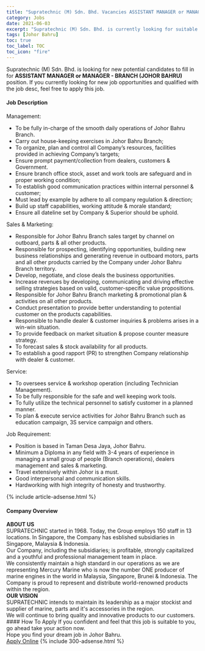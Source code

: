```yaml
---
title: "Supratechnic (M) Sdn. Bhd. Vacancies ASSISTANT MANAGER or MANAGER - BRANCH (JOHOR BAHRU)" 
category: Jobs 
date: 2021-06-03 
excerpt: "Supratechnic (M) Sdn. Bhd. is currently looking for suitable person to fill in the ASSISTANT MANAGER or MANAGER - BRANCH (JOHOR BAHRU) which based in Johor Bahru" 
tags: [Johor Bahru] 
toc: true 
toc_label: TOC 
toc_icon: "fire" 
--- 
```


<p>Supratechnic (M) Sdn. Bhd. is looking for new potential candidates to fill in for <b>ASSISTANT MANAGER or MANAGER - BRANCH (JOHOR BAHRU)</b> position. If you currently looking for new job opportunities and qualified with the job desc, feel free to apply this job.
</p><div><div><h4>Job Description</h4></div><div><div><span><div><p>Management:</p><ul><li>To be fully in-charge of the smooth daily operations of Johor Bahru Branch.</li><li>Carry out house-keeping exercises in Johor Bahru Branch;</li><li>To organize, plan and control all Company&#8217;s resources, facilities provided in achieving Company&#8217;s targets;</li><li>Ensure prompt payment/collection from dealers, customers &amp; Government.</li><li>Ensure branch office stock, asset and work tools are safeguard and in proper working condition;</li><li>To establish good communication practices within internal personnel &amp; customer;</li><li>Must lead by example by adhere to all company regulation &amp; direction;</li><li>Build up staff capabilities, working attitude &amp; morale standard;</li><li>Ensure all dateline set by Company &amp; Superior should be uphold.</li></ul><p>Sales &amp; Marketing:</p><ul><li>Responsible for Johor Bahru Branch sales target by channel on outboard, parts &amp; all other products.</li><li>Responsible for prospecting, identifying opportunities, building new business relationships and generating revenue in outboard motors, parts and all other products carried by the Company under Johor Bahru Branch territory.</li><li>Develop, negotiate, and close deals the business opportunities.</li><li>Increase revenues by developing, communicating and driving effective selling strategies based on valid, customer-specific value propositions.</li><li>Responsible for Johor Bahru Branch marketing &amp; promotional plan &amp; activities on all other products.</li><li>Conduct presentation to provide better understanding to potential customer on the products capabilities.</li><li>Responsible to handle dealer &amp; customer inquiries &amp; problems arises in a win-win situation.</li><li>To provide feedback on market situation &amp; propose counter measure strategy.</li><li>To forecast sales &amp; stock availability for all products.</li><li>To establish a good rapport (PR) to strengthen Company relationship with dealer &amp; customer.</li></ul><p>Service:</p><ul><li>To oversees service &amp; workshop operation (including Technician Management).</li><li>To be fully responsible for the safe and well keeping work tools.</li><li>To fully utilize the technical personnel to satisfy customer in a planned manner.</li><li>To plan &amp; execute service activities for Johor Bahru Branch such as education campaign, 3S service campaign and others.</li></ul><p>Job Requirement:</p><ul><li>Position is based in Taman Desa Jaya, Johor Bahru.</li><li>Minimum a Diploma in any field with 3-4 years of experience in managing a small group of people (Branch operations), dealers management and sales &amp; marketing.</li><li>Travel extensively within Johor is a must.</li><li>Good interpersonal and communication skills.</li><li>Hardworking with high integrity of honesty and trustworthy.</li></ul></div></span></div></div></div> 
{% include article-adsense.html %} 
<div><div><h4>Company Overview</h4></div><div><div><span><div><div><strong>ABOUT US</strong></div>
<div>SUPRATECHNIC started in 1968. Today, the Group employs 150 staff in 13 locations. In Singapore, the Company has esblished subsidiaries in Singapore, Malaysia &amp; Indonesia.</div>
<div>Our Company, including the subsidiaries; is profitable, strongly capitalized and a youthful and professional management team in place.</div>
<div>We consistently maintain a high standard in our operations as we are representing Mercury Marine who is now the number ONE producer of marine engines in the world in Malaysia, Singapore, Brunei &amp; Indonesia. The Company is proud to represent and distribute world-renowned products within the region.</div>
<div><strong>OUR VISION</strong></div>
<div>SUPRATECHNIC intends&#160;to maintain its leadership as a major stockist and supplier of marine, parts and it's accessories in the region.</div>
<div>We will continue to&#160;bring quality and innovative products to our customers.</div></div></span></div></div></div> 
#### How To Apply 
If you confident and feel that this job is suitable to you, go ahead take your action now. <br/> 
Hope you find your dream job in Johor Bahru. <br/> 
<a href="https://www.jobstreet.com.my/en/job/assistant-manager-or-manager-branch-johor-bahru-4582369?jobId=jobstreet-my-job-4582369&" class="btn btn--info" target="_blank" rel="nofollow noopenner">Apply Online</a> 
{% include 300-adsense.html %} 